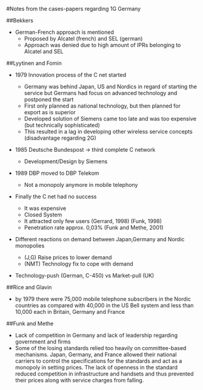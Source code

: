 #Notes from the cases-papers regarding 1G Germany

##Bekkers

* German-French approach is mentioned
	* Proposed by Alcatel (french) and SEL (german)
	* Approach was denied due to high amount of IPRs belonging to Alcatel and SEL
	
##Lyytinen and Fomin
	
* 1979 Innovation process of the C net started
	* Germany was behind Japan, US and Nordics in regard of starting the service
	but Germans had focus on advanced technology and postponed the start
	* First only planned as national technology, but then planned for export as is superior
	* Developed solution of Siemens came too late and was too expensive 
	(but technically sophisticated)
	* This resulted in a lag in developing other wireless service concepts (disadvantage regarding 2G)
	
* 1985 Deutsche Bundespost -> third complete C network
	* Development/Design by Siemens

* 1989 DBP moved to DBP Telekom
	* Not a monopoly anymore in mobile telephony
	
* Finally the C net had no success
	* It was expensive
	* Closed System
	* It attracted only few users (Gerrard, 1998) (Funk, 1998)
	* Penetration rate approx. 0,03% (Funk and Methe, 2001)
	
* Different reactions on demand between Japan,Germany and Nordic monopolies
	* (J,G) Raise prices to lower demand
	* (NMT) Technology fix to cope with demand
	
* Technology-push (German, C-450) vs Market-pull (UK)

##Rice and Glavin

* by 1979 there were 75,000 mobile telephone subscribers in the Nordic countries as compared with 40,000 in the US Bell system and less than 10,000 each in Britain, Germany and France

##Funk and Methe

* Lack of competition in Germany and lack of leadership regarding government and firms
* Some of the losing standards relied too heavily on committee-based mechanisms. Japan, Germany, and France allowed their national carriers to control the specifications for the standards and act as a monopoly in setting prices. The lack of openness in the standard reduced competition in infrastructure and handsets and thus prevented their prices along with service charges from falling.